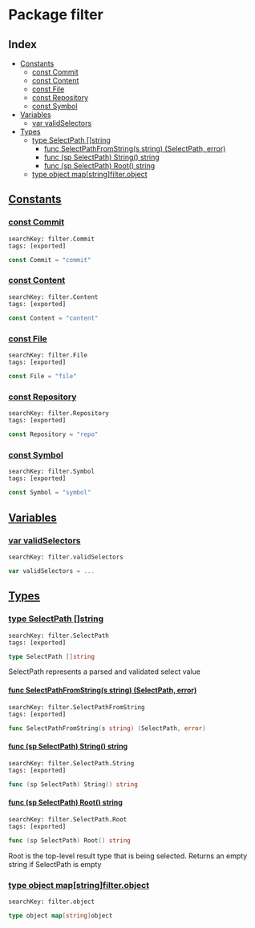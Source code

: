 # Package filter

## Index

* [Constants](#const)
    * [const Commit](#Commit)
    * [const Content](#Content)
    * [const File](#File)
    * [const Repository](#Repository)
    * [const Symbol](#Symbol)
* [Variables](#var)
    * [var validSelectors](#validSelectors)
* [Types](#type)
    * [type SelectPath []string](#SelectPath)
        * [func SelectPathFromString(s string) (SelectPath, error)](#SelectPathFromString)
        * [func (sp SelectPath) String() string](#SelectPath.String)
        * [func (sp SelectPath) Root() string](#SelectPath.Root)
    * [type object map[string]filter.object](#object)


## <a id="const" href="#const">Constants</a>

### <a id="Commit" href="#Commit">const Commit</a>

```
searchKey: filter.Commit
tags: [exported]
```

```Go
const Commit = "commit"
```

### <a id="Content" href="#Content">const Content</a>

```
searchKey: filter.Content
tags: [exported]
```

```Go
const Content = "content"
```

### <a id="File" href="#File">const File</a>

```
searchKey: filter.File
tags: [exported]
```

```Go
const File = "file"
```

### <a id="Repository" href="#Repository">const Repository</a>

```
searchKey: filter.Repository
tags: [exported]
```

```Go
const Repository = "repo"
```

### <a id="Symbol" href="#Symbol">const Symbol</a>

```
searchKey: filter.Symbol
tags: [exported]
```

```Go
const Symbol = "symbol"
```

## <a id="var" href="#var">Variables</a>

### <a id="validSelectors" href="#validSelectors">var validSelectors</a>

```
searchKey: filter.validSelectors
```

```Go
var validSelectors = ...
```

## <a id="type" href="#type">Types</a>

### <a id="SelectPath" href="#SelectPath">type SelectPath []string</a>

```
searchKey: filter.SelectPath
tags: [exported]
```

```Go
type SelectPath []string
```

SelectPath represents a parsed and validated select value 

#### <a id="SelectPathFromString" href="#SelectPathFromString">func SelectPathFromString(s string) (SelectPath, error)</a>

```
searchKey: filter.SelectPathFromString
tags: [exported]
```

```Go
func SelectPathFromString(s string) (SelectPath, error)
```

#### <a id="SelectPath.String" href="#SelectPath.String">func (sp SelectPath) String() string</a>

```
searchKey: filter.SelectPath.String
tags: [exported]
```

```Go
func (sp SelectPath) String() string
```

#### <a id="SelectPath.Root" href="#SelectPath.Root">func (sp SelectPath) Root() string</a>

```
searchKey: filter.SelectPath.Root
tags: [exported]
```

```Go
func (sp SelectPath) Root() string
```

Root is the top-level result type that is being selected. Returns an empty string if SelectPath is empty 

### <a id="object" href="#object">type object map[string]filter.object</a>

```
searchKey: filter.object
```

```Go
type object map[string]object
```

